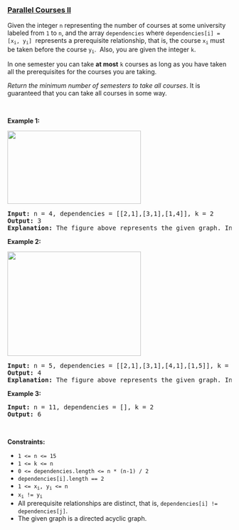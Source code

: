 ### [Parallel Courses II](https://leetcode.com/problems/parallel-courses-ii)

<p>Given the integer <code>n</code> representing the number of courses at some university labeled from <code>1</code> to <code>n</code>, and the array <code>dependencies</code> where <code>dependencies[i] = [x<sub>i</sub>, y<sub>i</sub>]</code> &nbsp;represents a prerequisite relationship, that is, the course <code>x<sub>i</sub></code>&nbsp;must be taken before the course <code>y<sub>i</sub></code>. &nbsp;Also, you are given the&nbsp;integer <code>k</code>.</p>

<p>In one semester you can take <strong>at most</strong> <code>k</code> courses as long as you have taken all the prerequisites for the courses you are taking.</p>

<p><em>Return the minimum number of semesters to take all courses</em>.&nbsp;It is guaranteed that you can take all courses in some way.</p>

<p>&nbsp;</p>
<p><strong>Example 1:</strong></p>

<p><strong><img alt="" src="https://assets.leetcode.com/uploads/2020/05/22/leetcode_parallel_courses_1.png" style="width: 300px; height: 164px;" /></strong></p>

<pre>
<strong>Input:</strong> n = 4, dependencies = [[2,1],[3,1],[1,4]], k = 2
<strong>Output:</strong> 3 
<strong>Explanation:</strong> The figure above represents the given graph. In this case we can take courses 2 and 3 in the first semester, then take course 1 in the second semester and finally take course 4 in the third semester.
</pre>

<p><strong>Example 2:</strong></p>

<p><strong><img alt="" src="https://assets.leetcode.com/uploads/2020/05/22/leetcode_parallel_courses_2.png" style="width: 300px; height: 234px;" /></strong></p>

<pre>
<strong>Input:</strong> n = 5, dependencies = [[2,1],[3,1],[4,1],[1,5]], k = 2
<strong>Output:</strong> 4 
<strong>Explanation:</strong> The figure above represents the given graph. In this case one optimal way to take all courses is: take courses 2 and 3 in the first semester and take course 4 in the second semester, then take course 1 in the third semester and finally take course 5 in the fourth semester.
</pre>

<p><strong>Example 3:</strong></p>

<pre>
<strong>Input:</strong> n = 11, dependencies = [], k = 2
<strong>Output:</strong> 6
</pre>

<p>&nbsp;</p>
<p><strong>Constraints:</strong></p>

<ul>
	<li><code>1 &lt;= n &lt;= 15</code></li>
	<li><code>1 &lt;= k &lt;= n</code></li>
	<li><code>0 &lt;=&nbsp;dependencies.length &lt;= n * (n-1) / 2</code></li>
	<li><code>dependencies[i].length == 2</code></li>
	<li><code>1 &lt;= x<sub>i</sub>, y<sub>i</sub>&nbsp;&lt;= n</code></li>
	<li><code>x<sub>i</sub> != y<sub>i</sub></code></li>
	<li>All prerequisite relationships are distinct, that is, <code>dependencies[i] != dependencies[j]</code>.</li>
	<li>The given graph is a directed acyclic graph.</li>
</ul>

